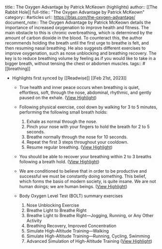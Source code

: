 title:: The Oxygen Advantage by Patrick McKeown (highlights)
author:: [[The Rabbit Hole]]
full-title:: "The Oxygen Advantage by Patrick McKeown"
category:: #articles
url:: https://blas.com/the-oxygen-advantage/
document_note:: The Oxygen Advantage by Patrick McKeown details the importance of increased oxygenation to improve health and fitness. The main obstacle to this is chronic overbreathing, which is determined by the amount of carbon dioxide in the blood. To counteract this, the author recommends holding the breath until the first urge to breathe is felt, and then resuming nasal breathing. He also suggests different exercises to improve oxygenation, such as nose unblocking and breathing recovery. The key is to reduce breathing volume by feeling as if you would like to take in a bigger breath, without tensing the chest or abdomen muscles.
tags:: #[[breathing]]

- Highlights first synced by [[Readwise]] [[Feb 21st, 2023]]
	- True health and inner peace occurs when breathing is quiet, effortless, soft, through the nose, abdominal, rhythmic, and gently paused on the exhale. ([View Highlight](https://read.readwise.io/read/01gsp6nev0rra4cemb49h4vtgh))
	- Following physical exercise, cool down by walking for 3 to 5 minutes, performing the following small breath holds:
	  
	  1.  Exhale as normal through the nose.
	  2.  Pinch your nose with your fingers to hold the breath for 2 to 5 seconds.
	  3.  Breathe normally through the nose for 10 seconds.
	  4.  Repeat the first 3 steps throughout your cooldown.
	  5.  Resume regular breathing. ([View Highlight](https://read.readwise.io/read/01gsp6n6bdnqt8hsf8gf2smvnz))
	- You should be able to recover your breathing within 2 to 3 breaths following a breath hold. ([View Highlight](https://read.readwise.io/read/01gsp6mt78cks8n2mvr67ke1se))
	- We are conditioned to believe that in order to be productive and successful we must be constantly doing something. This belief, which forms the basis of modern society, is quite insane. We are not human doings; we are human beings. ([View Highlight](https://read.readwise.io/read/01gsp6me5f16tnz3kjw94kncb0))
	- Body Oxygen Level Test (BOLT) summary exercises
	  
	  1.  Nose Unblocking Exercise
	  2.  Breathe Light to Breathe Right
	  3.  Breathe Light to Breathe Right—Jogging, Running, or Any Other Activity
	  4.  Breathing Recovery, Improved Concentration
	  5.  Simulate High-Altitude Training—Walking
	  6.  Simulate High-Altitude Training—Running, Cycling, Swimming
	  7.  Advanced Simulation of High-Altitude Training ([View Highlight](https://read.readwise.io/read/01gsp6jv0pn9g53bsr62v93e9p))